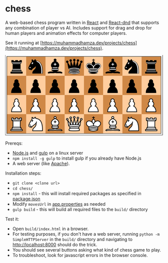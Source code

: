 # chess

A web-based chess program written in [React](https://facebook.github.io/react/) and [React-dnd](http://gaearon.github.io/react-dnd/) that supports any combination of player vs AI. Includes support for drag and drop for human players and animation effects for computer players.

See it running at [https://muhammadhamza.dev/projects/chess](https://muhammadhamza.dev/projects/chess).

![Game image](src/images/game.png?raw=true "Game image")

Prereqs:

- [Node.js](https://nodejs.org/) and [gulp](http://browserify.org/) on a linux server
- `npm install -g gulp` to install gulp if you already have Node.js
- A web server (like [Apache](https://httpd.apache.org/)).

Installation steps:

- `git clone <clone url>`
- `cd chess/`
- `npm install` - this will install required packages as specified in [package.json](package.json)
- Modify `movesUrl` in [app.properties](app.properties) as needed
- `gulp build` - this will build all required files to the `build/` directory

Test it:

- Open `build/index.html` in a browser.
- For testing purposes, if you don't have a web server, running `python -m SimpleHTTPServer` in the `build/` directory and navigating to [http://localhost:8000](http://localhost:8000) should do the trick.
- You should see several buttons asking what kind of chess game to play.
- To troubleshoot, look for javascript errors in the browser console.
